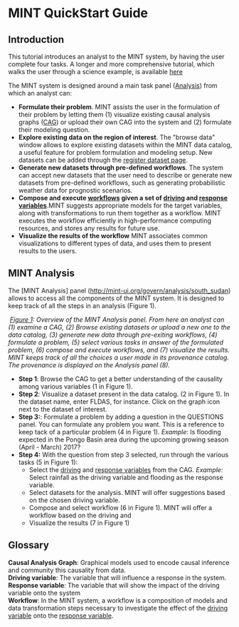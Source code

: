 # MINT QuickStart Guide

## Introduction

This tutorial introduces an analyst to the MINT system, by having the user complete four tasks. A longer and more comprehensive tutorial, which walks the user through a science example, is available [here](https://github.com/mintproject/MINT_USERGUIDE/blob/master/UserGuide.md)

The MINT system is designed around a main task panel ([Analysis](http://mint-system.org/govern/analysis/south_sudan)) from which an analyst can:
* **Formulate their problem**. MINT assists the user in the formulation of their problem by letting them (1) visualize existing causal analysis graphs ([CAG](#cag)) or upload their own CAG into the system and (2) formulate their modeling question.
* **Explore existing data on the region of interest**. The "browse data" window allows to explore existing datasets within the MINT data catalog, a useful feature for problem formulation and modeling setup. New datasets can be added through the [register dataset page](http://mint-system.org/results/publish).
* **Generate new datasets through pre-defined workflows**. The system can accept new datasets that the user need to describe or generate new datasets from pre-defined workflows, such as generating probabilistic weather data for prognostic scenarios.
* **Compose and execute [workflows](#workflow_def) given a set of [driving](#drivingvar_def) and [response variables](#responsevar_def)**.MINT suggests appropriate models for the target variables, along with transformations to run them together as a workflow. MINT executes the workflow efficiently in high-performance computing resources, and stores any results for future use.
* **Visualize the results of the workflow** MINT associates common visualizations to different types of data, and uses them to present results to the users.

## MINT Analysis

The [MINT Analysis] panel (http://mint-ui.org/govern/analysis/south_sudan) allows to access all the components of the MINT system. It is designed to keep track of all the steps in an analysis (<a name='fig1'>Figure 1</a>).

![]()
*[Figure 1](#fig1): Overview of the MINT Analysis panel. From here an analyst can (1) examine a CAG, (2) Browse existing datasets or upload a new one to the data catalog, (3) generate new data through pre-exiting workflows, (4) formulate a problem, (5) select various tasks in answer of the formulated problem, (6) compose and execute workflows, and (7) visualize the results. MINT keeps track of all the choices a user made in its provenance catalog. The provenance is displayed on the Analysis panel (8).*

* **Step 1**: Browse the CAG to get a better understanding of the causality among various variables (1 in <a name='fig1'>Figure 1</a>).
* **Step 2**: Visualize a dataset present in the data catalog. (2 in <a name='fig1'>Figure 1</a>). In the dataset name, enter FLDAS, for instance. Click on the graph icon next to the dataset of interest.
* **Step 3:**: Formulate a problem by adding a question in the QUESTIONS panel. You can formulate any problem you want. This is a reference to keep tack of a particular problem (4 in <a name='fig1'>Figure 1</a>).
*Example*: Is flooding expected in the Pongo Basin area during the upcoming growing season (April - March) 2017?
* **Step 4:** With the question from step 3 selected, run through the various tasks (5 in <a name='fig1'>Figure 1</a>):
  * Select the [driving](#drivingvar_def) and [response variables](#responsevar_def) from the CAG.
  *Example*: Select rainfall as the driving variable and flooding as the response variable.
  * Select datasets for the analysis. MINT will offer suggestions based on the chosen driving variable.
  * Compose and select workflow (6 in <a name='fig1'>Figure 1</a>). MINT will offer a workflow based on the driving and
  * Visualize the results (7 in <a name='fig1'>Figure 1</a>)

## Glossary
<a name="cag">**Causal Analysis Graph**</a>: Graphical models used to encode causal inference and community this causality from data.   
<a name="drivingvar_def">**Driving variable**</a>: The variable that will influence a response in the system.  
<a name="responsevar_def">**Response variable**</a>: The variable that will show the impact of the driving variable onto the system  
<a name="workflow_def">**Workflow**</a>: In the MINT system, a workflow is a composition of models and data transformation steps necessary to investigate the effect of the [driving variable](#drivingvar_def) onto the [response variable](#responsevar_def).
